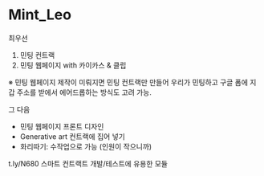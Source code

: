 # Mint_Leo
최우선
1. 민팅 컨트랙
2. 민팅 웹페이지 with 카이카스 & 클립

※ 민팅 웹페이지 제작이 미뤄지면 민팅 컨트랙만 만들어 우리가 민팅하고 구글 폼에 지갑 주소를 받에서 에어드롭하는 방식도 고려 가능.

그 다음
- 민팅 웹페이지 프론트 디자인
- Generative art 컨트랙에 집어 넣기
- 화리따기: 수작업으로 가능 (인원이 작으니까)

t.ly/N680
스마트 컨트랙트 개발/테스트에 유용한 모듈